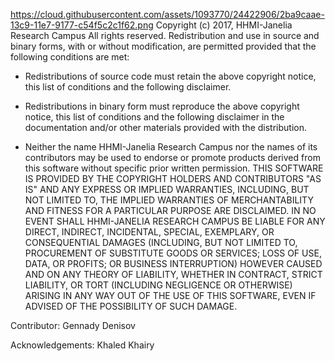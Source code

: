 https://cloud.githubusercontent.com/assets/1093770/24422906/2ba9caae-13c9-11e7-9177-c54f5c2c1f62.png
Copyright (c) 2017, HHMI-Janelia Research Campus All rights reserved.
Redistribution and use in source and binary forms, with or without modification, are permitted provided that the following conditions are met:
* Redistributions of source code must retain the above copyright
  notice, this list of conditions and the following disclaimer.
  
* Redistributions in binary form must reproduce the above copyright
  notice, this list of conditions and the following disclaimer in the
  documentation and/or other materials provided with the distribution.
  
* Neither the name HHMI-Janelia Research Campus nor the
  names of its contributors may be used to endorse or promote products
  derived from this software without specific prior written permission.
THIS SOFTWARE IS PROVIDED BY THE COPYRIGHT HOLDERS AND CONTRIBUTORS "AS IS" AND ANY EXPRESS OR IMPLIED WARRANTIES, INCLUDING, BUT NOT LIMITED TO, THE IMPLIED WARRANTIES OF MERCHANTABILITY AND FITNESS FOR A PARTICULAR PURPOSE ARE DISCLAIMED. IN NO EVENT SHALL HHMI-JANELIA RESEARCH CAMPUS BE LIABLE FOR ANY DIRECT, INDIRECT, INCIDENTAL, SPECIAL, EXEMPLARY, OR CONSEQUENTIAL DAMAGES (INCLUDING, BUT NOT LIMITED TO, PROCUREMENT OF SUBSTITUTE GOODS OR SERVICES; LOSS OF USE, DATA, OR PROFITS; OR BUSINESS INTERRUPTION) HOWEVER CAUSED AND ON ANY THEORY OF LIABILITY, WHETHER IN CONTRACT, STRICT LIABILITY, OR TORT (INCLUDING NEGLIGENCE OR OTHERWISE) ARISING IN ANY WAY OUT OF THE USE OF THIS SOFTWARE, EVEN IF ADVISED OF THE POSSIBILITY OF SUCH DAMAGE.

Contributor: Gennady Denisov

Acknowledgements: Khaled Khairy
